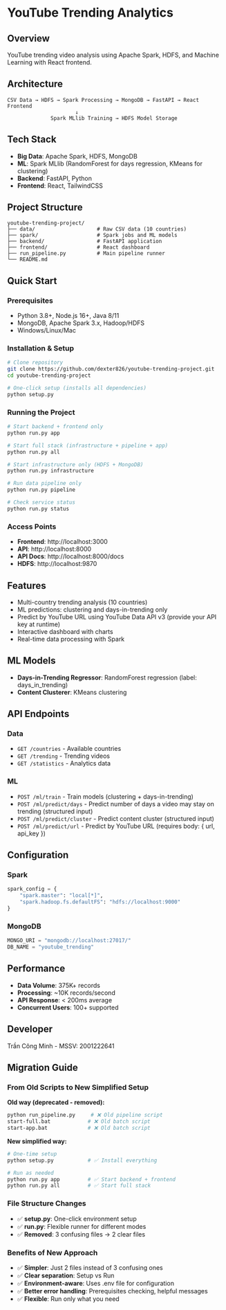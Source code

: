 # YouTube Trending Analytics

## Overview

YouTube trending video analysis using Apache Spark, HDFS, and Machine Learning with React frontend.

## Architecture

```
CSV Data → HDFS → Spark Processing → MongoDB → FastAPI → React Frontend
                      ↓
              Spark MLlib Training → HDFS Model Storage
```

## Tech Stack

- **Big Data**: Apache Spark, HDFS, MongoDB
- **ML**: Spark MLlib (RandomForest for days regression, KMeans for clustering)
- **Backend**: FastAPI, Python
- **Frontend**: React, TailwindCSS

## Project Structure

```
youtube-trending-project/
├── data/                    # Raw CSV data (10 countries)
├── spark/                   # Spark jobs and ML models
├── backend/                 # FastAPI application
├── frontend/                # React dashboard
├── run_pipeline.py          # Main pipeline runner
└── README.md
```

## Quick Start

### Prerequisites
- Python 3.8+, Node.js 16+, Java 8/11
- MongoDB, Apache Spark 3.x, Hadoop/HDFS
- Windows/Linux/Mac

### Installation & Setup

```bash
# Clone repository
git clone https://github.com/dexter826/youtube-trending-project.git
cd youtube-trending-project

# One-click setup (installs all dependencies)
python setup.py
```

### Running the Project

```bash
# Start backend + frontend only
python run.py app

# Start full stack (infrastructure + pipeline + app)
python run.py all

# Start infrastructure only (HDFS + MongoDB)
python run.py infrastructure

# Run data pipeline only
python run.py pipeline

# Check service status
python run.py status
```

### Access Points

- **Frontend**: http://localhost:3000
- **API**: http://localhost:8000
- **API Docs**: http://localhost:8000/docs
- **HDFS**: http://localhost:9870

## Features

- Multi-country trending analysis (10 countries)
- ML predictions: clustering and days-in-trending only
- Predict by YouTube URL using YouTube Data API v3 (provide your API key at runtime)
- Interactive dashboard with charts
- Real-time data processing with Spark

## ML Models

- **Days-in-Trending Regressor**: RandomForest regression (label: days_in_trending)
- **Content Clusterer**: KMeans clustering

## API Endpoints

### Data
- `GET /countries` - Available countries
- `GET /trending` - Trending videos
- `GET /statistics` - Analytics data

### ML
- `POST /ml/train` - Train models (clustering + days-in-trending)
- `POST /ml/predict/days` - Predict number of days a video may stay on trending (structured input)
- `POST /ml/predict/cluster` - Predict content cluster (structured input)
- `POST /ml/predict/url` - Predict by YouTube URL (requires body: { url, api_key })

## Configuration

### Spark
```python
spark_config = {
    "spark.master": "local[*]",
    "spark.hadoop.fs.defaultFS": "hdfs://localhost:9000"
}
```

### MongoDB
```python
MONGO_URI = "mongodb://localhost:27017/"
DB_NAME = "youtube_trending"
```

## Performance

- **Data Volume**: 375K+ records
- **Processing**: ~10K records/second
- **API Response**: < 200ms average
- **Concurrent Users**: 100+ supported

## Developer

Trần Công Minh - MSSV: 2001222641

## Migration Guide

### From Old Scripts to New Simplified Setup

**Old way (deprecated - removed):**
```bash
python run_pipeline.py     # ❌ Old pipeline script
start-full.bat            # ❌ Old batch script  
start-app.bat             # ❌ Old batch script
```

**New simplified way:**
```bash
# One-time setup
python setup.py           # ✅ Install everything

# Run as needed
python run.py app         # ✅ Start backend + frontend
python run.py all         # ✅ Start full stack
```

### File Structure Changes
- ✅ **setup.py**: One-click environment setup
- ✅ **run.py**: Flexible runner for different modes
- ✅ **Removed**: 3 confusing files → 2 clear files

### Benefits of New Approach
- ✅ **Simpler**: Just 2 files instead of 3 confusing ones
- ✅ **Clear separation**: Setup vs Run
- ✅ **Environment-aware**: Uses .env file for configuration
- ✅ **Better error handling**: Prerequisites checking, helpful messages
- ✅ **Flexible**: Run only what you need
